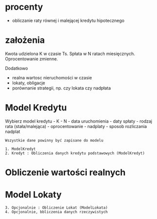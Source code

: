 # procenty

- obliczanie raty równej i malejącej kredytu hipotecznego

# założenia

Kwota udzielona K w czasie Ts.
Spłata w N ratach miesięcznych.
Oprocentowanie zmienne.

Dodatkowo
 - realna wartosc nieruchomości w czasie
 - lokaty, obligacje
 - porównanie strategii, np. czy lokata czy nadpłata

 # Model Kredytu

 Wybierz model kredytu
    - K
    - N
    - data uruchomienia
    - daty spłaty
    - rodzaj rata (stała/malejąca)
    - oprocentowanie
    - nadplaty
    - sposob rozliczania nadplat


    Wszystkie dane powinny być zapisane do modelu

    1. ModelKredyt
    2. Kredyt : Obliczenia danych kredytu podstawowych (ModelKredyt) 

# Obliczenie wartości realnych

# Model Lokaty

    3. Opcjonalnie : Obliczenie Lokat (ModelLokata)
    4. Opcjonalnie, bbliczenia danych rzeczywistych